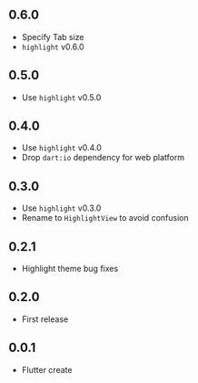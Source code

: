 ## 0.6.0

- Specify Tab size
- `highlight` v0.6.0

## 0.5.0

- Use `highlight` v0.5.0

## 0.4.0

- Use `highlight` v0.4.0
- Drop `dart:io` dependency for web platform

## 0.3.0

- Use `highlight` v0.3.0
- Rename to `HighlightView` to avoid confusion

## 0.2.1

- Highlight theme bug fixes

## 0.2.0

- First release

## 0.0.1

- Flutter create
